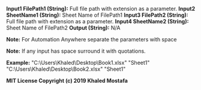 **Input1 FilePath1 (String):** Full file path with extension as a parameter.
**Input2 SheetName1 (String):** Sheet Name of FilePath1
**Input3 FilePath2 (String):** Full file path with extension as a parameter.
**Input4 SheetName2 (String):** Sheet Name of FilePath2
**Output (String):** N/A

**Note:** For Automation Anywhere separate the parameters with space

**Note:** If any input has space surround it with quotations.

**Example:** "C:\Users\Khaled\Desktop\Book1.xlsx" "Sheet1" "C:\Users\Khaled\Desktop\Book2.xlsx" "Sheet1" 

**MIT License
Copyright (c) 2019 Khaled Mostafa**
